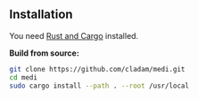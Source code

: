 ## Installation

You need [Rust and Cargo](https://www.rust-lang.org/tools/install) installed.

**Build from source:**
```bash
git clone https://github.com/cladam/medi.git
cd medi
sudo cargo install --path . --root /usr/local
```
